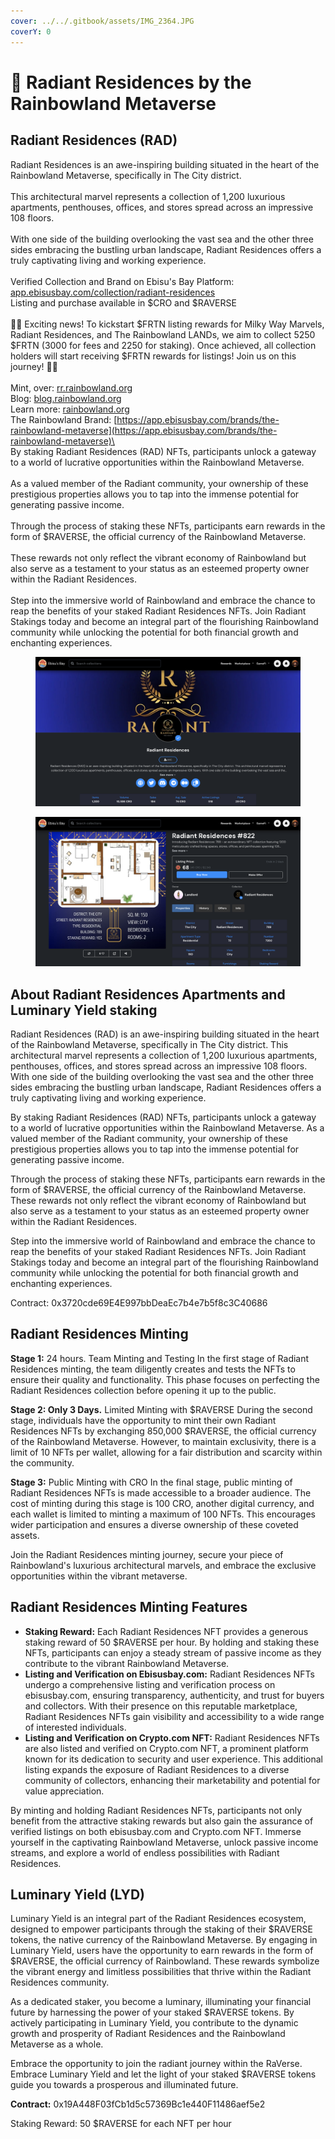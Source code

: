 ```yaml
---
cover: ../../.gitbook/assets/IMG_2364.JPG
coverY: 0
---
```


# 🏨 Radiant Residences by the Rainbowland Metaverse

## **Radiant Residences (RAD)**

Radiant Residences is an awe-inspiring building situated in the heart of the Rainbowland Metaverse, specifically in The City district.\
\
This architectural marvel represents a collection of 1,200 luxurious apartments, penthouses, offices, and stores spread across an impressive 108 floors.\
\
With one side of the building overlooking the vast sea and the other three sides embracing the bustling urban landscape, Radiant Residences offers a truly captivating living and working experience.\
\
Verified Collection and Brand on Ebisu's Bay Platform: [app.ebisusbay.com/collection/radiant-residences](https://app.ebisusbay.com/collection/radiant-residences)\
Listing and purchase available in $CRO and $RAVERSE\
\
🌌🏡 Exciting news! To kickstart $FRTN listing rewards for Milky Way Marvels, Radiant Residences, and The Rainbowland LANDs, we aim to collect 5250 $FRTN (3000 for fees and 2250 for staking). Once achieved, all collection holders will start receiving $FRTN rewards for listings! Join us on this journey! 🚀💎\
\
Mint, over: [rr.rainbowland.org](http://rr.rainbowland.org)\
Blog: [blog.rainbowland.org](http://blog.rainbowland.org)\
Learn more: [rainbowland.org](http://rainbowland.org)\
The Rainbowland Brand: [https://app.ebisusbay.com/brands/the-rainbowland-metaverse](https://app.ebisusbay.com/brands/the-rainbowland-metaverse)\
\
By staking Radiant Residences (RAD) NFTs, participants unlock a gateway to a world of lucrative opportunities within the Rainbowland Metaverse.\
\
As a valued member of the Radiant community, your ownership of these prestigious properties allows you to tap into the immense potential for generating passive income.\
\
Through the process of staking these NFTs, participants earn rewards in the form of $RAVERSE, the official currency of the Rainbowland Metaverse.\
\
These rewards not only reflect the vibrant economy of Rainbowland but also serve as a testament to your status as an esteemed property owner within the Radiant Residences.\
\
Step into the immersive world of Rainbowland and embrace the chance to reap the benefits of your staked Radiant Residences NFTs. Join Radiant Stakings today and become an integral part of the flourishing Rainbowland community while unlocking the potential for both financial growth and enchanting experiences.

<figure><img src="../../.gitbook/assets/Screenshot 2023-09-17 at 20.37.39.png" alt="Radiant Residences at Ebisusbay marketplace"><figcaption></figcaption></figure>

<figure><img src="../../.gitbook/assets/Screenshot 2023-09-17 at 20.38.32.png" alt="Radiant Residences on Ebisusbay marketplace"><figcaption></figcaption></figure>

## **About Radiant Residences Apartments and** Luminary Yield staking

Radiant Residences (RAD) is an awe-inspiring building situated in the heart of the Rainbowland Metaverse, specifically in The City district. This architectural marvel represents a collection of 1,200 luxurious apartments, penthouses, offices, and stores spread across an impressive 108 floors. With one side of the building overlooking the vast sea and the other three sides embracing the bustling urban landscape, Radiant Residences offers a truly captivating living and working experience.

By staking Radiant Residences (RAD) NFTs, participants unlock a gateway to a world of lucrative opportunities within the Rainbowland Metaverse. As a valued member of the Radiant community, your ownership of these prestigious properties allows you to tap into the immense potential for generating passive income.

Through the process of staking these NFTs, participants earn rewards in the form of $RAVERSE, the official currency of the Rainbowland Metaverse. These rewards not only reflect the vibrant economy of Rainbowland but also serve as a testament to your status as an esteemed property owner within the Radiant Residences.

Step into the immersive world of Rainbowland and embrace the chance to reap the benefits of your staked Radiant Residences NFTs. Join Radiant Stakings today and become an integral part of the flourishing Rainbowland community while unlocking the potential for both financial growth and enchanting experiences.

Contract: 0x3720cde69E4E997bbDeaEc7b4e7b5f8c3C40686

## Radiant Residences Minting

**Stage 1:** 24 hours. Team Minting and Testing In the first stage of Radiant Residences minting, the team diligently creates and tests the NFTs to ensure their quality and functionality. This phase focuses on perfecting the Radiant Residences collection before opening it up to the public.

**Stage 2: Only 3 Days.** Limited Minting with $RAVERSE During the second stage, individuals have the opportunity to mint their own Radiant Residences NFTs by exchanging 850,000 $RAVERSE, the official currency of the Rainbowland Metaverse. However, to maintain exclusivity, there is a limit of 10 NFTs per wallet, allowing for a fair distribution and scarcity within the community.

**Stage 3:** Public Minting with CRO In the final stage, public minting of Radiant Residences NFTs is made accessible to a broader audience. The cost of minting during this stage is 100 CRO, another digital currency, and each wallet is limited to minting a maximum of 100 NFTs. This encourages wider participation and ensures a diverse ownership of these coveted assets.

Join the Radiant Residences minting journey, secure your piece of Rainbowland's luxurious architectural marvels, and embrace the exclusive opportunities within the vibrant metaverse.

## Radiant Residences Minting Features

* **Staking Reward:** Each Radiant Residences NFT provides a generous staking reward of 50 $RAVERSE per hour. By holding and staking these NFTs, participants can enjoy a steady stream of passive income as they contribute to the vibrant Rainbowland Metaverse.
* **Listing and Verification on Ebisusbay.com:** Radiant Residences NFTs undergo a comprehensive listing and verification process on ebisusbay.com, ensuring transparency, authenticity, and trust for buyers and collectors. With their presence on this reputable marketplace, Radiant Residences NFTs gain visibility and accessibility to a wide range of interested individuals.
* **Listing and Verification on Crypto.com NFT:** Radiant Residences NFTs are also listed and verified on Crypto.com NFT, a prominent platform known for its dedication to security and user experience. This additional listing expands the exposure of Radiant Residences to a diverse community of collectors, enhancing their marketability and potential for value appreciation.

By minting and holding Radiant Residences NFTs, participants not only benefit from the attractive staking rewards but also gain the assurance of verified listings on both ebisusbay.com and Crypto.com NFT. Immerse yourself in the captivating Rainbowland Metaverse, unlock passive income streams, and explore a world of endless possibilities with Radiant Residences.

## **Luminary Yield (LYD)**

Luminary Yield is an integral part of the Radiant Residences ecosystem, designed to empower participants through the staking of their $RAVERSE tokens, the native currency of the Rainbowland Metaverse. By engaging in Luminary Yield, users have the opportunity to earn rewards in the form of $RAVERSE, the official currency of Rainbowland. These rewards symbolize the vibrant energy and limitless possibilities that thrive within the Radiant Residences community.

As a dedicated staker, you become a luminary, illuminating your financial future by harnessing the power of your staked $RAVERSE tokens. By actively participating in Luminary Yield, you contribute to the dynamic growth and prosperity of Radiant Residences and the Rainbowland Metaverse as a whole.

Embrace the opportunity to join the radiant journey within the RaVerse. Embrace Luminary Yield and let the light of your staked $RAVERSE tokens guide you towards a prosperous and illuminated future.

**Contract:** 0x19A448F03fCb1d5c57369Bc1e440F11486aef5e2

Staking Reward: 50 $RAVERSE for each NFT per hour
